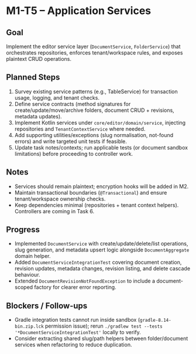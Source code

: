 # M1-T5 – Application Services

## Goal
Implement the editor service layer (`DocumentService`, `FolderService`) that orchestrates repositories, enforces tenant/workspace rules, and exposes plaintext CRUD operations.

## Planned Steps
1. Survey existing service patterns (e.g., TableService) for transaction usage, logging, and tenant checks.
2. Define service contracts (method signatures for create/update/move/archive folders, document CRUD + revisions, metadata updates).
3. Implement Kotlin services under `core/editor/domain/service`, injecting repositories and `TenantContextService` where needed.
4. Add supporting utilities/exceptions (slug normalisation, not-found errors) and write targeted unit tests if feasible.
5. Update task notes/contexts; run applicable tests (or document sandbox limitations) before proceeding to controller work.

## Notes
- Services should remain plaintext; encryption hooks will be added in M2.
- Maintain transactional boundaries (`@Transactional`) and ensure tenant/workspace ownership checks.
- Keep dependencies minimal (repositories + tenant context helpers). Controllers are coming in Task 6.

## Progress
- Implemented `DocumentService` with create/update/delete/list operations, slug generation, and metadata upsert logic alongside `DocumentAggregate` domain helper.
- Added `DocumentServiceIntegrationTest` covering document creation, revision updates, metadata changes, revision listing, and delete cascade behaviour.
- Extended `DocumentRevisionNotFoundException` to include a document-scoped factory for clearer error reporting.

## Blockers / Follow-ups
- Gradle integration tests cannot run inside sandbox (`gradle-8.14-bin.zip.lck` permission issue); rerun `./gradlew test --tests '*DocumentServiceIntegrationTest'` locally to verify.
- Consider extracting shared slug/path helpers between folder/document services when refactoring to reduce duplication.

